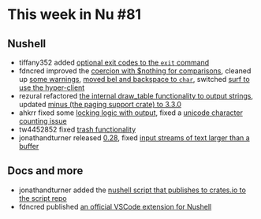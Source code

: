 # This week in Nu #81

## Nushell

* tiffany352 added [optional exit codes to the `exit` command](https://github.com/nushell/nushell/pull/3132)
* fdncred improved the [coercion with $nothing for comparisons](https://github.com/nushell/nushell/pull/3133), cleaned up [some warnings](https://github.com/nushell/nushell/pull/3137), [moved bel and backspace to `char`](https://github.com/nushell/nushell/pull/3144), switched [surf to use the hyper-client](https://github.com/nushell/nushell/pull/3154)
* rezural refactored [the internal draw_table functionality to output strings](https://github.com/nushell/nushell/pull/3135), updated [minus (the paging support crate) to 3.3.0](https://github.com/nushell/nushell/pull/3136)
* ahkrr fixed some [locking logic with output](https://github.com/nushell/nushell/pull/3140), fixed a [unicode character counting issue](https://github.com/nushell/nushell/pull/3159)
* tw4452852 fixed [trash functionality](https://github.com/nushell/nushell/pull/3146)
* jonathandturner released [0.28](https://github.com/nushell/nushell/pull/3149), fixed [input streams of text larger than a buffer](https://github.com/nushell/nushell/pull/3153)

## Docs and more

* jonathandturner added the [nushell script that publishes to crates.io to the script repo](https://github.com/nushell/nu_scripts/blob/main/nu_release.nu)
* fdncred published [an official VSCode extension for Nushell](https://marketplace.visualstudio.com/items?itemName=TheNuProjectContributors.vscode-nushell-lang)
